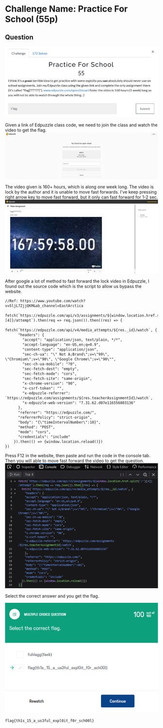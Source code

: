 # Challenge Name: Practice For School (55p)

## Question
![quest](Quest.png)

Given a link of Edpuzzle class code, we need to join the class and watch the video to get the flag. 
![img1](Class.png)


The video given is 160+ hours, which is along one week long. The video is lock by the author and it is unable to move fast forwards. I've keep pressing right arrow key to move fast forward, but it only can fast forward for 1-2 sec. 
![img2](Video.png)


After google a lot of method to fast forward the lock video in Edpuzzle, I found out the source code which is the script to allow us bypass the website. 
```
//Ref: https://www.youtube.com/watch?v=5ljL7ZjjQKM&ab_channel=EastArctica 

fetch(`https://edpuzzle.com/api/v3/assignments/${window.location.href.split('/')[4]}/attempt`).then(req => req.json()).then((res) => {
	fetch(`https://edpuzzle.com/api/v4/media_attempts/${res._id}/watch`, {
	  "headers": {
		"accept": "application/json, text/plain, */*",
		"accept-language": "en-US,en;q=0.9",
		"content-type": "application/json",
		"sec-ch-ua": "\" Not A;Brand\";v=\"99\", \"Chromium\";v=\"90\", \"Google Chrome\";v=\"90\"",
		"sec-ch-ua-mobile": "?0",
		"sec-fetch-dest": "empty",
		"sec-fetch-mode": "cors",
		"sec-fetch-site": "same-origin",
		"x-chrome-version": "90",
		"x-csrf-token": "",
		"x-edpuzzle-referrer": `https://edpuzzle.com/assignments/${res.teacherAssignmentId}/watch`,
		"x-edpuzzle-web-version": "7.31.62.d07e116556803136"
	  },
	  "referrer": "https://edpuzzle.com/",
	  "referrerPolicy": "strict-origin",
	  "body": "{\"timeIntervalNumber\":10}",
	  "method": "POST",
	  "mode": "cors",
	  "credentials": "include"
	}).then(() => {window.location.reload()})
})
```


Press F12 in the website, then paste and run the code in the console tab. Then you will able to move fast forward the video to get the question. 
![img3](Code.png)


Select the correct answer and you get the flag.

![img4](Flag.png)


```
flag{th1s_15_a_us3ful_expl0it_f0r_sch00l}
```